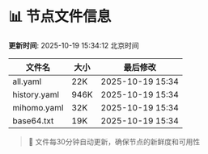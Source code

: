 # 📊 节点文件信息

**更新时间**: 2025-10-19 15:34:12 北京时间

| 文件名 | 大小 | 最后修改 |
|--------|------|----------|
| all.yaml | 22K | 2025-10-19 15:34 |
| history.yaml | 946K | 2025-10-19 15:34 |
| mihomo.yaml | 32K | 2025-10-19 15:34 |
| base64.txt | 19K | 2025-10-19 15:34 |

> 🔄 文件每30分钟自动更新，确保节点的新鲜度和可用性
